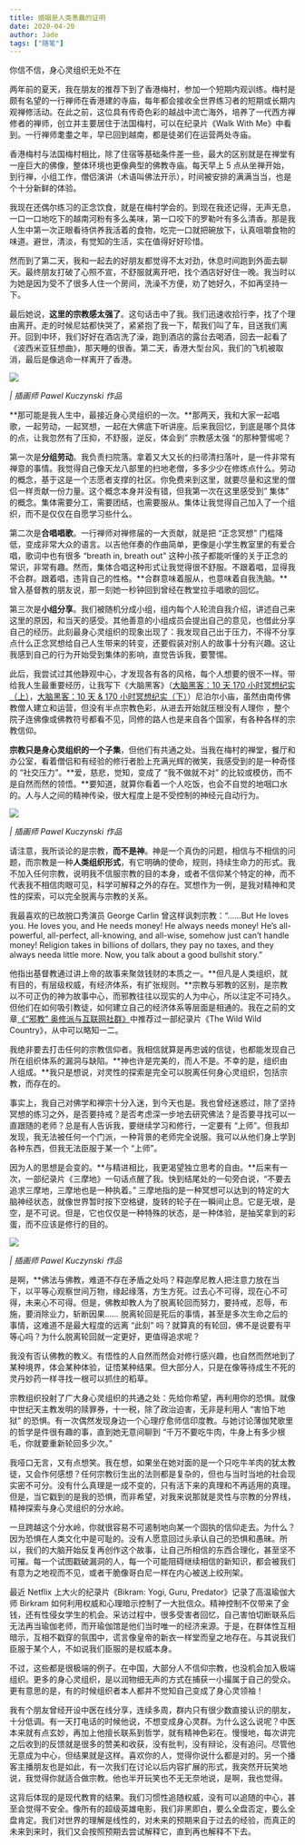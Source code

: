 ```yaml
---
title: 婚姻是人类愚蠢的证明
date: 2020-04-20
author: Jade
tags: ["随笔"]
---
```


你信不信，身心灵组织无处不在

<!--more-->

两年前的夏天，我在朋友的推荐下到了香港梅村，参加一个短期内观训练。梅村是颇有名望的一行禅师在香港建的寺庙，每年都会接收全世界练习者的短期或长期内观禅修活动。在此之前，这位具有传奇色彩的越战中流亡海外，培养了一代西方禅修者的禅师，创立并主要居住于法国梅村，可以在纪录片《Walk With Me》中看到。一行禅师耄耋之年，早已回到越南，都是徒弟们在运营两处寺庙。

香港梅村与法国梅村相比，除了住宿等基础条件差一些，最大的区别就是在禅堂有一座巨大的佛像，整体环境也更像典型的佛教寺庙。每天早上 5 点从坐禅开始，到行禅，小组工作，僧侣演讲（术语叫佛法开示），时间被安排的满满当当，也是个十分新鲜的体验。

我现在还偶尔练习的正念饮食，就是在梅村学会的。到现在我还记得，无声无息，一口一口地吃下的越南河粉有多么美味，第一口咬下的罗勒叶有多么清香。那是我人生中第一次正眼看待供养我活着的食物，吃完一口就把碗放下，认真咀嚼食物的味道。避世，清淡，有觉知的生活，实在值得好好珍惜。

然而到了第二天，我和一起去的好朋友都觉得不太对劲，休息时间跑到外面去聊天。最终朋友打破了心照不宣，不舒服就离开吧，找个酒店好好住一晚。我当时以为她是因为受不了很多人住一个房间，洗澡不方便，劝了她好久，不如再坚持一下。

最后她说，**这里的宗教感太强了**。这句话击中了我。我们迅速收拾行李，找了个理由离开。走的时候尼姑都快哭了，紧紧抱了我一下，帮我们叫了车，目送我们离开。回到中环，我们好好在酒店洗了澡，跑到酒店的露台去喝酒，回去一起看了《波西米亚狂想曲》，那天睡的很香。第二天，香港大型台风，我们的飞机被取消，最后是像逃命一样离开了香港。

![](https://cosmosrepair-1257028016.cos.ap-beijing.myqcloud.com/1251587713514_.pic_hd.jpg)

*| 插画师 Pawel Kuczynski 作品*

**那可能是我人生中，最接近身心灵组织的一次。**那两天，我和大家一起唱歌，一起劳动，一起冥想，一起在大佛底下听讲座。后来我回忆，到底是哪个具体的点，让我忽然有了压抑，不舒服，逆反，体会到” 宗教感太强 “的那种警惕呢？

第一次是**分组劳动**。我负责扫院落。拿着又大又长的扫帚清扫落叶，是一件非常有禅意的事情。我觉得自己像天龙八部里的扫地老僧，多多少少在修炼点什么。劳动的概念，基于这是一个志愿者支撑的社区。你免费来到这里，就要尽量和这里的僧侣一样贡献一份力量。这个概念本身并没有错，但我第一次在这里感受到” 集体” 的概念。集体需要分工，需要团结，也需要服从。集体让我觉得自己加入了一个组织，而不是仅仅在自愿学习些什么。

第二次是**合唱唱歌**。一行禅师对禅修届的一大贡献，就是把 “正念冥想” 门槛降低，变成非常大众的语言。以吉他伴奏的作曲简单，更像是小学生教室里的有爱合唱，歌词中也有很多 “breath in, breath out” 这种小孩子都能听懂的关于正念的常识，非常有趣。然而，集体合唱这种形式让我觉得很不舒服。不跟着唱，显得我不合群。跟着唱，违背自己的性格。**合群意味着服从，也意味着自我洗脑。**曾入基督教的朋友说，那一刻她一秒钟回到曾经在教堂拉手唱歌的回忆。

第三次是**小组分享**。我们被随机分成小组，组内每个人轮流自我介绍，讲述自己来这里的原因，和当天的感受。其他善意的小组成员会提出自己的意见，也借此分享自己的经历。此刻最身心灵组织的现象出现了：我发现自己出于压力，不得不分享点什么正念冥想给自己人生带来的转变，还要假装对别人的故事十分有兴趣。这让我感到自己的行为开始受到集体的影响，直觉告诉我，要警惕。

此后，我尝试过其他静观中心，才发现各有各的风格，每个人想要的很不一样。带给我人生最重要经历，让我写下《大脑黑客》（[大脑黑客：10 天 170 小时冥想纪实（上）](http://mp.weixin.qq.com/s?__biz=MzA5Nzk4MDMxMg==&mid=2247484566&idx=1&sn=20acb880a36b8fdb2036fcfeb76fa003&chksm=9099de61a7ee5777452bd99f50cabebe45b45c711873c8e4ad6ea4a852968f76f07f43ac090a&scene=21#wechat_redirect)，[大脑黑客：10 天 & 170 小时冥想纪实（下）](http://mp.weixin.qq.com/s?__biz=MzA5Nzk4MDMxMg==&mid=2247484585&idx=1&sn=a5de8ea49219b9fe4d66a3ad7a5e9aa2&chksm=9099de5ea7ee574898215ce2ff36afe2862150397bf87110ee65016f3c2260d7a50f8e820367&scene=21#wechat_redirect)）尼泊尔小庙，虽然由南传佛教僧人建立和运营，但没有半点宗教色彩，从进去开始就压根没有人理你 ，整个院子连佛像或佛教符号都看不见，同修的路人也是来自各个国家，有各种各样的宗教信仰。

**宗教只是身心灵组织的一个子集**，但他们有共通之处。当我在梅村的禅堂，餐厅和办公室，看着僧侣和有经验的修行者脸上充满光辉的微笑，我感受到的是一种奇怪的 “社交压力”。**爱，慈悲，觉知，变成了 “我不做就不对” 的比较或模仿，而不是自然而然的领悟。**要知道，就算你看着一个人吃饭，也会不自觉的地咽口水的。人与人之间的精神传染，很大程度上是不受控制的神经元自动行为。

![](https://cosmosrepair-1257028016.cos.ap-beijing.myqcloud.com/1211587713508_.pic_hd.jpg)

*| 插画师 Pawel Kuczynski 作品*

请注意，我所谈论的是宗教，**而不是神**。神是一个真伪的问题，相信与不相信的问题，而宗教是一种**人类组织形式**，有它明确的使命，规则，持续生命力的形式。我不加入任何宗教，说明我不信服宗教的目的本身，或者不信仰某个特定的神，而不代表我不相信肉眼可见，科学可解释之外的存在。冥想作为一例，是我对精神和灵性的探索，可以完全脱离与宗教的关系。

我最喜欢的已故脱口秀演员 George Carlin 曾这样讽刺宗教：“……But He loves you. He loves you, and He needs money! He always needs money! He’s all-powerful, all-perfect, all-knowing, and all-wise, somehow just can’t handle money! Religion takes in billions of dollars, they pay no taxes, and they always needa little more. Now, you talk about a good bullshit story.”

他指出基督教通过讲上帝的故事来聚敛钱财的本质之一。**但凡是人类组织，就有目的，有层级权威，有经济体系，有扩张规则。**宗教与邪教的区别，是宗教以不可正伪的神为故事中心，而邪教往往以现实的人为中心，所以注定不可持久。但他们在如何吸引教徒，如何建立自己的经济体系等层面是相通的。我在之前的文章[《“邪教” 奥修派与互联网社群》](http://mp.weixin.qq.com/s?__biz=MzA5Nzk4MDMxMg==&mid=2247483923&idx=1&sn=2db3e4bf369c63d7b1ec65354fe600c4&chksm=9099d8e4a7ee51f255b0352a9af398ad1348c40c34aa8213f5b27001582c28de169e37865e21&scene=21#wechat_redirect)中推荐过一部纪录片《The Wild Wild Country》，从中可以略知一二。

我绝非要去打击任何的宗教信仰者。我相信就算是再忠诚的信徒，也都能发现自己所在组织体系的漏洞与缺陷。**神也许是完美的，而人不是。不幸的是，组织由人组成。**我只是想说，对灵性的探索是完全可以脱离任何身心灵组织，包括宗教，而存在的。

事实上，我自己对佛学和禅宗十分入迷，到今天也是。我也曾经迷惑过，除了坚持冥想的练习之外，是否要持戒？是否考虑深一步地去研究佛法？是否要寻找可以一直跟随的老师？总是有人告诉我，要继续学习和修行，一定要有 “上师”。但我却发现，我无法被任何一个门派，一种背景的老师完全说服。我可以从他们身上学到各种东西，但我无法臣服于某一个 “上师”。

因为人的思想是会变的。**与精进相比，我更渴望独立思考的自由。**后来有一次，一部纪录片《三摩地》一句话点醒了我。快到结尾处的一句旁白说，“不要去追求三摩地，三摩地也是一种执着。” 三摩地指的是一种冥想可以达到的特定的大脑神经状态，就像世界暂时按下空格键，旋转的轮子在一瞬间止息。它是无垠，是空，是不可说。但是，它也仅仅是一种特殊的状态，是一种体验，是抽奖拿到的彩蛋，而不应该是修行的目的。

![](https://cosmosrepair-1257028016.cos.ap-beijing.myqcloud.com/1221587713510_.pic_hd.jpg)

*| 插画师 Pawel Kuczynski 作品*

是啊，**佛法与佛教，难道不存在矛盾之处吗？释迦摩尼教人把注意力放在当下，以平等心观察世间万物，缘起缘落，方生方死。过去心不可得，现在心不可得，未来心不可得。但是，佛教却教人为了脱离轮回而努力，要持戒，忍辱，布施，要消除业力，斩断因果…… 脱离轮回是死后的事情，甚至是多次生命之后的事情，这难道不是最大程度的远离 “此刻” 吗？就算真的有轮回，佛不是说要有平等心吗？为什么脱离轮回就一定更好，更值得追求呢？



我没有否认佛教的教义。有悟性的人自然而然会对修行感兴趣，也自然而然地到了某种境界，体会某种体验，证悟某种结果。但大部分人，只是在像等待成生不死的灵丹妙药一样寻找一根可以抓住的稻草。



宗教组织投射了广大身心灵组织的共通之处：先给你希望，再利用你的恐惧。就像中世纪天主教发明的赎罪券，十一税，除了政治迫害，无非是利用人 “害怕下地狱” 的恐惧。有一次偶然发现身边一个心理疗愈师信印度教。与她讨论薄伽梵歌里的哲学是件很有趣的事，直到她无意间聊到 “千万不要吃牛肉，牛身上有多少根毛，你就要重新轮回多少次。”



我哑口无言，又有点想笑。我在想，如果坐在她对面的是一个只吃牛羊肉的犹太教徒，又会作何感想？任何宗教衍生出的法则都是复杂的，但也与当时当地的社会现实密不可分。没有什么真理是一成不变的，只有活下来的真理和不再适用的真理。但是，当它戳到的是我的恐惧，而非希望，对我来说那就是灵性与宗教的分界线，精神探索与身心灵组织的分水岭。



一旦跨越这个分水岭，你就很容易不可遏制地向某一个固执的信仰走去。为什么？因为恐惧在人类文化中是可耻的。没有人愿意回过头承认自己的恐惧和愚昧。所以，我们的大脑开始反复再创作这个故事，让自己所相信的东西合理化，甚至坚不可摧。每一个试图戳破漏洞的人，每一个可能阻碍继续相信的新知识，都会被我们有意为之地视而不见，或者干脆像哥白尼一样在内心被送上绞刑架。



最近 Netflix 上大火的纪录片《Bikram: Yogi, Guru, Predator》记录了高温瑜伽大师 Birkram 如何利用权威和心理暗示控制了一大批信众。精神控制不仅带来了金钱，还有性侵女学生的机会。采访过程中，很多受害者回忆，自己害怕切断联系后无法再当瑜伽老师，而开瑜伽馆是他们当时唯一的经济来源。于是，在群体性互相暗示，互相不戳穿的氛围中，谎言像皇帝的新衣一样堂而皇之地存在。与其说我们臣服于某个人，不如说我们臣服的是权威本身。



不过，这些都是很极端的例子。在中国，大部分人不信仰宗教，也没机会加入极端组织。更多的身心灵组织，是以润物细无声的方式在捕获一小撮属于自己的受众。更有意思的是，有的时候组织者本人都并不觉知自己变成了身心灵领袖！



我有个朋友曾经开设中医在线分享，连续多周，群内只有很少数直接认识的朋友，十分低调。有一天打电话的时候他说，不想变成身心灵群。为什么这么说呢？中医本来就有点玄妙，再加上他擅长联系到哲学，就有精神色彩在。慢慢地，每次讲完之后收到的反馈就是很多的赞美和收获，没有批判，没有辩论，没有追问。尽管他无意成为中心，但结果就是这样。喜欢你的人，觉得你说什么都是对的。另一个播客主播朋友也是如此，有一次我们在讨论以后内容扩展的形式，我突然开玩笑地说，我觉得你就适合做宗教。他也半开玩笑也不无无奈地说，是啊，我也觉得。



这背后体现的是现代教育的结果。我们习惯性追随权威，没有可以追随的中心，甚至会觉得不安全。像所有的超级英雄电影，我们非黑即白，要么全盘否定，要么全盘肯定。我们对世界的理解是线性的，对未来的预期来自于过去的经验，而真正的未来到来时，我们又会按照预期去尝试解释它，直到再也解释不下去。

